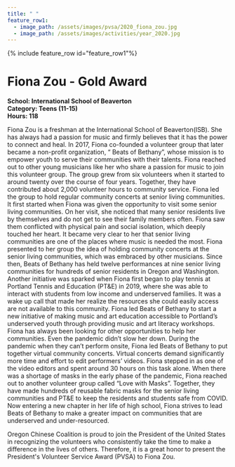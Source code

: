 ```yaml
---
title: " "
feature_row1:
  - image_path: /assets/images/pvsa/2020_fiona_zou.jpg
  - image_path: /assets/images/activities/year_2020.jpg
---
```


{% include feature_row id="feature_row1"%}

# Fiona Zou - Gold Award

**School: International School of Beaverton**  
**Category: Teens (11-15)**  
**Hours: 118**  

Fiona Zou is a freshman at the International School of Beaverton(ISB). She has always had a passion for music and firmly believes that it has the power to connect and heal. In 2017, Fiona co-founded a volunteer group that later became a non-profit organization, “ Beats of Bethany”, whose mission is to empower youth to serve their communities with their talents. Fiona reached out to other young musicians like her who share a passion for music to join this volunteer group. The group grew from six volunteers when it started to around twenty over the course of four years. Together, they have contributed about 2,000 volunteer hours to community service. Fiona led the group to hold regular community concerts at senior living communities. It first started when Fiona was given the opportunity to visit some senior living communities. On her visit, she noticed that many senior residents live by themselves and do not get to see their family members often. Fiona saw them conflicted with physical pain and social isolation, which deeply touched her heart. It became very clear to her that senior living communities are one of the places where music is needed the most. Fiona presented to her group the idea of holding community concerts at the senior living communities, which was embraced by other musicians. Since then, Beats of Bethany has held twelve performances at nine senior living communities for hundreds of senior residents in Oregon and Washington. Another initiative was sparked when Fiona first began to play tennis at Portland Tennis and Education (PT&E) in 2019, where she was able to interact with students from low income and underserved families. It was a wake up call that made her realize the resources she could easily access are not available to this community. Fiona led Beats of Bethany to start a new initiative of  making music and art education accessible to Portland’s underserved youth through providing music and art literacy workshops. Fiona has always been looking for other opportunities to help her communities. Even the pandemic didn’t slow her down. During the pandemic when they can’t perform onsite, Fiona led Beats of Bethany to put together virtual community concerts. Virtual concerts demand significantly more time and effort to edit performers’ videos. Fiona stepped in as one of the video editors and spent around 30 hours on this task alone.  When there was a shortage of masks in the early phase of the pandemic, Fiona reached out to another volunteer group called “Love with Masks”. Together, they have made hundreds of reusable fabric masks for the senior living communities and PT&E to keep the residents and students safe from COVID. Now entering a new chapter in her life of high school, Fiona strives to lead Beats of Bethany to make a greater impact on communities that are underserved  and under-resourced.

Oregon Chinese Coalition is proud to join the President of the United States in recognizing the volunteers who consistently take the time to make a difference in the lives of others. Therefore, it is a great honor to present the President's Volunteer Service Award (PVSA) to Fiona Zou.
